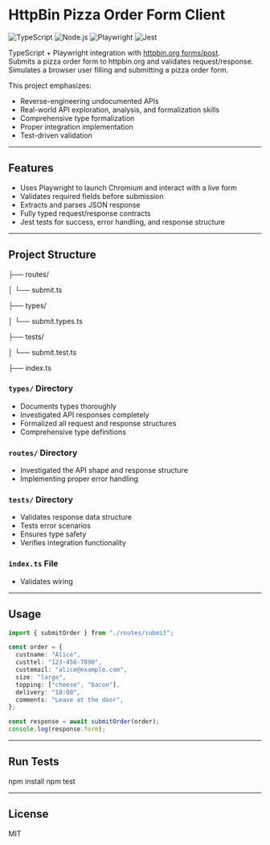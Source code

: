 # HttpBin Pizza Order Form Client
![TypeScript](https://img.shields.io/badge/TypeScript-deepskyblue)
![Node.js](https://img.shields.io/badge/Node.js-green)
![Playwright](https://img.shields.io/badge/Play-wright-red?labelColor=green)
![Jest](https://img.shields.io/badge/Jest-maroon)

TypeScript + Playwright integration with [httpbin.org forms/post](https://httpbin.org/forms/post).  
Submits a pizza order form to httpbin.org and validates request/response. Simulates a browser user filling and submitting a pizza order form.

This project emphasizes:

- Reverse-engineering undocumented APIs
- Real-world API exploration, analysis, and formalization skills
- Comprehensive type formalization
- Proper integration implementation
- Test-driven validation

---

## Features

- Uses Playwright to launch Chromium and interact with a live form
- Validates required fields before submission
- Extracts and parses JSON response
- Fully typed request/response contracts
- Jest tests for success, error handling, and response structure

---

## Project Structure


├── routes/

│ └── submit.ts

├── types/

│ └── submit.types.ts

├── tests/

│ └── submit.test.ts

├── index.ts

### `types/` Directory

- Documents types thoroughly
- Investigated API responses completely
- Formalized all request and response structures
- Comprehensive type definitions

### `routes/` Directory

- Investigated the API shape and response structure
- Implementing proper error handling

### `tests/` Directory

- Validates response data structure
- Tests error scenarios
- Ensures type safety
- Verifies integration functionality

### `index.ts` File

- Validates wiring

---

## Usage

```ts
import { submitOrder } from "./routes/submit";

const order = {
  custname: "Alice",
  custtel: "123-456-7890",
  custemail: "alice@example.com",
  size: "large",
  topping: ["cheese", "bacon"],
  delivery: "18:00",
  comments: "Leave at the door",
};

const response = await submitOrder(order);
console.log(response.form);
```

---

## Run Tests

npm install
npm test

---

## License

MIT
